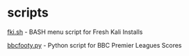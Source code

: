 # scripts

[fki.sh](https://github.com/samuelhogg/scripts/blob/main/fki.sh) - BASH menu script for Fresh Kali Installs

[bbcfooty.py](https://github.com/samuelhogg/scripts/blob/main/bbcfooty.py) - Python script for BBC Premier Leagues Scores
